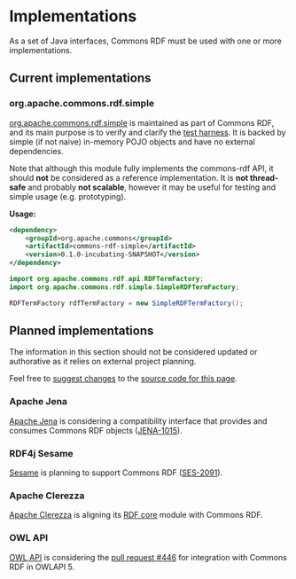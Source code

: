 <!--

    Licensed to the Apache Software Foundation (ASF) under one
    or more contributor license agreements. See the NOTICE file
    distributed with this work for additional information
    regarding copyright ownership. The ASF licenses this file
    to you under the Apache License, Version 2.0 (the
    "License"); you may not use this file except in compliance
    with the License.  You may obtain a copy of the License at

        http://www.apache.org/licenses/LICENSE-2.0

    Unless required by applicable law or agreed to in writing, software
    distributed under the License is distributed on an "AS IS" BASIS,
    WITHOUT WARRANTIES OR CONDITIONS OF ANY KIND, either express or implied.
    See the License for the specific language governing permissions and
    limitations under the License.

-->

# Implementations

As a set of Java interfaces, Commons RDF must be used with one or more
implementations.

## Current implementations

### org.apache.commons.rdf.simple

[org.apache.commons.rdf.simple](apidocs/org/apache/commons/rdf/simple/package-summary.html)
is maintained as part of Commons RDF, and its main purpose is to verify and
clarify the [test harness](testapidocs/org/apache/commons/rdf/api/package-summary.html). 
It is backed by simple (if not naive) in-memory POJO objects and have no external
dependencies.

Note that although this module fully implements the commons-rdf API, it should
**not** be considered as a reference implementation. It is **not thread-safe** and
probably **not scalable**, however it may be useful for testing and simple
usage (e.g. prototyping). 

**Usage:**

```xml
<dependency>
    <groupId>org.apache.commons</groupId>
    <artifactId>commons-rdf-simple</artifactId>
    <version>0.1.0-incubating-SNAPSHOT</version>
</dependency>
```

```java
import org.apache.commons.rdf.api.RDFTermFactory;
import org.apache.commons.rdf.simple.SimpleRDFTermFactory;

RDFTermFactory rdfTermFactory = new SimpleRDFTermFactory();
```

## Planned implementations

The information in this section should not be considered updated or
authorative as it relies on external project planning.

Feel free to [suggest changes](http://commonsrdf.incubator.apache.org/contributing.html) to the
[source code for this page](https://github.com/apache/incubator-commonsrdf/blob/master/src/site/markdown/implementations.md).



### Apache Jena

[Apache Jena](http://jena.apache.org/) is considering a compatibility interface
that provides and consumes Commons RDF objects 
([JENA-1015](https://issues.apache.org/jira/browse/JENA-1015)).


### RDF4j Sesame

[Sesame](http://rdf4j.org/) is planning to support Commons RDF
([SES-2091](https://openrdf.atlassian.net/browse/SES-2091)).


### Apache Clerezza

[Apache Clerezza](https://clerezza.apache.org/) is 
aligning its [RDF core](https://github.com/apache/clerezza-rdf-core) module
with Commons RDF.


### OWL API

[OWL API](http://owlapi.sourceforge.net/) is considering the
[pull request #446](https://github.com/owlcs/owlapi/pull/446) for 
integration with Commons RDF in OWLAPI 5.

